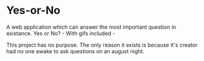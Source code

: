 # Yes-or-No
A web application which can answer the most important question in existance. Yes or No? - With gifs included -

This project has no purpose. The only reason it exists is because it's creator had no one awake to ask questions on an august night.

